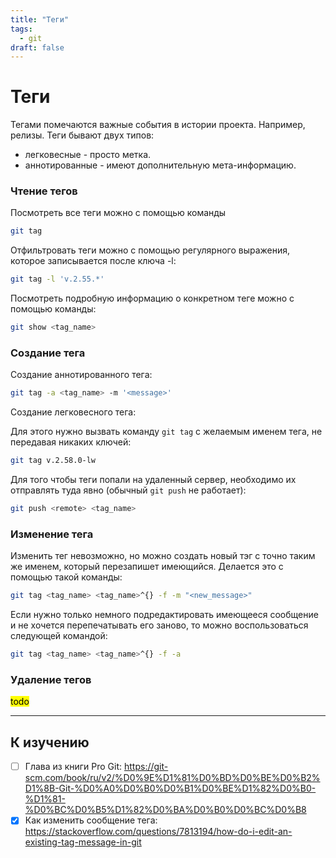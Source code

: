 ```yaml
---
title: "Теги"
tags:
  - git
draft: false
---
```


# Теги

Тегами помечаются важные события в истории проекта. Например, релизы.
Теги бывают двух типов:

- легковесные - просто метка.
- аннотированные - имеют дополнительную мета-информацию.

### Чтение тегов

Посмотреть все теги можно с помощью команды
```sh
git tag
```

Отфильтровать теги можно с помощью регулярного выражения, которое записывается после ключа -l:
```sh
git tag -l 'v.2.55.*'
```

Посмотреть подробную информацию о конкретном теге можно с помощью команды:
```sh
git show <tag_name>
```

### Создание тега

Создание аннотированного тега:
```sh
git tag -a <tag_name> -m '<message>'
```

Создание легковесного тега:

Для этого нужно вызвать команду `git tag` с желаемым именем тега, не передавая никаких ключей:
```sh
git tag v.2.58.0-lw
```

Для того чтобы теги попали на удаленный сервер, необходимо их отправлять туда явно (обычный `git push` не работает):
```sh
git push <remote> <tag_name>
```

### Изменение тега

Изменить тег невозможно, но можно создать новый тэг с точно таким же именем, который перезапишет имеющийся. Делается это с помощью такой команды:
```sh
git tag <tag_name> <tag_name>^{} -f -m "<new_message>"
```

Если нужно только немного подредактировать имеющееся сообщение и не хочется перепечатывать его заново, то можно воспользоваться следующей командой:
```sh
git tag <tag_name> <tag_name>^{} -f -a
```

### Удаление тегов

<mark>todo</mark>

---
## К изучению

- [ ] Глава из книги Pro Git: https://git-scm.com/book/ru/v2/%D0%9E%D1%81%D0%BD%D0%BE%D0%B2%D1%8B-Git-%D0%A0%D0%B0%D0%B1%D0%BE%D1%82%D0%B0-%D1%81-%D0%BC%D0%B5%D1%82%D0%BA%D0%B0%D0%BC%D0%B8
- [X] Как изменить сообщение тега: https://stackoverflow.com/questions/7813194/how-do-i-edit-an-existing-tag-message-in-git